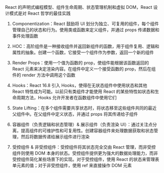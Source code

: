 React 的声明式编程模型、组件生命周期、状态管理机制和虚拟 DOM，React 设计模式是对 React 哲学的最佳实践

1. Componentization：React 鼓励将 UI 划分为独立、可复用的组件，每个组件管理自己的状态和行为。使用类或函数来定义组件，并通过 props 传递数据和事件处理函数

2. HOC：高阶组件是一种接收组件并返回新组件的函数，用于组件复用、逻辑和属性的抽象。创建一个函数，它接受一个组件作为参数，返回一个新的组件

3. Render Props：使用一个值为函数的 prop，使组件能根据该函数返回的 React 元素来决定渲染内容。在组件中定义一个接受函数的 prop，然后在组件的 render 方法中调用这个函数

4. Hooks：React 16.8 引入 Hooks，使得在无状态组件中使用状态和其他 React 特性成为可能。以前只有类组件才能使用 React 的某些特性如状态和生命周期方法，Hooks 允许开发者在函数组件中使用它们

5. State Lifting：在多个组件需要共享状态时，将状态移至这些组件共同的最近父组件中。在父组件中定义状态，并通过 props 将其传递给子组件

6. 容器组件（负责逻辑和状态管理）& 展示组件（负责渲染 UI）：通过关注点分离，提高组件的可维护性和可复用性。创建容器组件来处理数据获取和状态管理，然后将数据传递给展示组件进行渲染

7. 受控组件 & 非受控组件：受控组件将其状态完全交由 React 管理，而非受控组件则使用 DOM 本身的状态。受控组件提供更为强大的数据处理能力，而非受控组件简化某些场景下的实现。对于受控组件，使用 React 的状态来管理表单元素的值；对于非受控组件，使用 ref 来直接操作 DOM 元素

